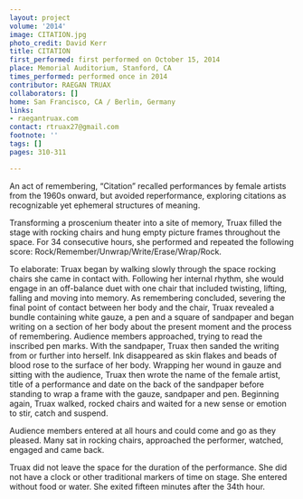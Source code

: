 ```yaml
---
layout: project
volume: '2014'
image: CITATION.jpg
photo_credit: David Kerr
title: CITATION
first_performed: first performed on October 15, 2014
place: Memorial Auditorium, Stanford, CA
times_performed: performed once in 2014
contributor: RAEGAN TRUAX
collaborators: []
home: San Francisco, CA / Berlin, Germany
links:
- raegantruax.com
contact: rtruax27@gmail.com
footnote: ''
tags: []
pages: 310-311

---
```


An act of remembering, “Citation” recalled performances by female artists from the 1960s onward, but avoided reperformance, exploring citations as recognizable yet ephemeral structures of meaning.

Transforming a proscenium theater into a site of memory, Truax filled the stage with rocking chairs and hung empty picture frames throughout the space. For 34 consecutive hours, she performed and repeated the following score: Rock/Remember/Unwrap/Write/Erase/Wrap/Rock.

To elaborate: Truax began by walking slowly through the space rocking chairs she came in contact with. Following her internal rhythm, she would engage in an off-balance duet with one chair that included twisting, lifting, falling and moving into memory. As remembering concluded, severing the final point of contact between her body and the chair, Truax revealed a bundle containing white gauze, a pen and a square of sandpaper and began writing on a section of her body about the present moment and the process of remembering. Audience members approached, trying to read the inscribed pen marks. With the sandpaper, Truax then sanded the writing from or further into herself. Ink disappeared as skin flakes and beads of blood rose to the surface of her body. Wrapping her wound in gauze and sitting with the audience, Truax then wrote the name of the female artist, title of a performance and date on the back of the sandpaper before standing to wrap a frame with the gauze, sandpaper and pen. Beginning again, Truax walked, rocked chairs and waited for a new sense or emotion to stir, catch and suspend.

Audience members entered at all hours and could come and go as they pleased. Many sat in rocking chairs, approached the performer, watched, engaged and came back.

Truax did not leave the space for the duration of the performance. She did not have a clock or other traditional markers of time on stage. She entered without food or water. She exited fifteen minutes after the 34th hour.
